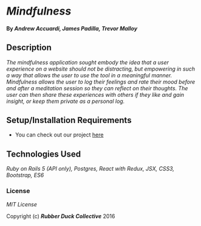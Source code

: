 # _Mindfulness_

#### By _**Andrew Accuardi**, **James Padilla**, **Trevor Malloy**_

## Description

_The mindfulness application sought embody the idea that a user experience on a website should not be distracting, but empowering in such a way that allows the user to use the tool in a meaningful manner. Mindfulness allows the user to log their feelings and rate their mood before and after a meditation session so they can reflect on their thoughts. The user can then share these experiences with others if they like and gain insight, or keep them private as a personal log._

## Setup/Installation Requirements

* You can check out our project [here](https://mindfulness-with-mom.herokuapp.com)


## Technologies Used

_Ruby on Rails 5 (API only), Postgres, React with Redux, JSX, CSS3, Bootstrap, ES6_

### License

*MIT License*

Copyright (c) _**Rubber Duck Collective**_ 2016
